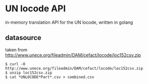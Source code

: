 # UN locode API

in-memory translation API for the UN locode, written in golang

## datasource

taken from http://www.unece.org/fileadmin/DAM/cefact/locode/loc152csv.zip

```
$ curl -O http://www.unece.org/fileadmin/DAM/cefact/locode/loc152csv.zip
$ unzip loc152csv.zip
$ cat *UNLOCODE*Part*.csv > combined.csv
```
